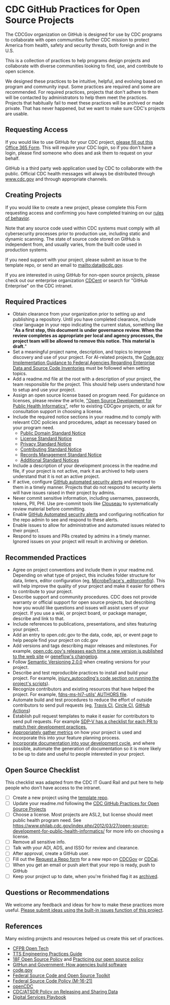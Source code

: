 # CDC GitHub Practices for Open Source Projects

The CDCGov organization on GitHub is designed for use by CDC programs to collaborate with open communities further CDC mission to protect America from health, safety and security threats, both foreign and in the U.S.

This is a collection of practices to help programs design projects and collaborate with diverse communities looking to find, use, and contribute to open science.

We designed these practices to be intuitive, helpful, and evolving based on program and community input. Some practices are required and some are recommended. For required practices, projects that don't adhere to them will be contacted by administrators to help them meet the practices. Projects that habitually fail to  meet these practices will be archived or made private. That has never happened, but we want to make sure CDC's projects are usable.

## Requesting Access

If you would like to use GitHub for your CDC project, [please fill out this Office 365 Form](https://forms.office.com/Pages/ResponsePage.aspx?id=aQjnnNtg_USr6NJ2cHf8j44WSiOI6uNOvdWse4I-C2NUNk43NzMwODJTRzA4NFpCUk1RRU83RTFNVi4u). This will require your CDC login, so if you don't have a login, please find someone who does and ask them to request on your behalf.

GitHub is a third party web application used by CDC to collaborate with the public. Official CDC health messages will always be distributed through www.cdc.gov and through appropriate channels. 

## Creating Projects

If you would like to create a new project, please complete this Form requesting access and confirming you have completed training on our [rules of behavior](rules_of_behavior.md).

Note that any source code used within CDC systems must comply with all cybersecurity processes prior to production use, including static and dynamic scanning. The state of source code stored on GitHub is independent from, and usually varies, from the built code used in production systems.

If you need support with your project, please submit an issue to the template repo, or send an email to [mailto:data@cdc.gov](data@cdc.gov).

If you are interested in using GitHub for non-open source projects, please check out our enterprise organization [CDCent](https://github.com/cdcent) or search for "GitHub Enterprise" on the CDC intranet.

## Required Practices

* Obtain clearance from your organization prior to setting up and publishing a repository. Until you have completed clearance, include clear language in your repo indicating the current status, something like "**As a first step, this document is under governance review. When the review completes as appropriate per local and agency processes, the project team will be allowed to remove this notice. This material is draft.**" 
* Set a meaningful project name, description, and topics to improve discovery and use of your project. For AI-related projects, the [Code.gov Implementation Guidance to Federal Agencies Regarding Enterprise Data and Source Code Inventories](https://code.gov/assets/data/ai_inventory-guidance.pdf) must be followed when setting topics.
* Add a readme.md file at the root with a description of your project, the team responsible for the project. This should help users understand how to setup and use your project.
* Assign an open source license based on program need. For guidance on licenses, please review the article,  ["Open Source Development for Public Health Informatics"](https://www.philab.cdc.gov/index.php/2012/03/27/open-source-development-for-public-health-informatics/), refer to existing CDCgov projects, or ask for consultation support in choosing a license.
* Include the required notice sections in your readme.md to comply with relevant CDC policies and procedures, adapt as necessary based on your program need.
  * [Public Domain Standard Notice](https://github.com/CDCgov/template#public-domain-standard-notice)
  * [License Standard Notice](https://github.com/CDCgov/template#license-standard-notice)
  * [Privacy Standard Notice](https://github.com/CDCgov/template#privacy-standard-notice)
  * [Contributing Standard Notice](https://github.com/CDCgov/template#contributing-standard-notice)
  * [Records Management Standard Notice](https://github.com/CDCgov/template#records-management-standard-notice)
  * [Additional Standard Notices](https://github.com/CDCgov/template#additional-standard-notices)
* Include a description of your development process in the readme.md file, if your project is not active, mark it as archived to help users understand that it is not an active project.
* If active, configure [GitHub automated security alerts](https://help.github.com/en/github/managing-security-vulnerabilities/about-security-alerts-for-vulnerable-dependencies) and respond to them in a timely manner. Projects that do not respond to security alerts will have issues raised in their project by admins.
* Never commit sensitive information, including usernames, passwords, tokens, PII, PHI. Use pre-commit tools like [Clouseau](https://github.com/cfpb/clouseau) to systematically review material before committing.
* Enable [GitHub Automated security alerts](https://help.github.com/en/github/managing-security-vulnerabilities/configuring-automated-security-updates) and configuring notification for the repo admin to see and respond to these alerts.
* Enable issues to allow for administrative and automated issues related to their project.
* Respond to issues and PRs created by admins in a timely manner. Ignored issues on your project will result in archiving or deletion.

## Recommended Practices

* Agree on project conventions and include them in your readme.md. Depending on what type of project, this includes folder structure for data, linters, editor configuration (eg, [MicrobeTrace's .editorconfig](https://github.com/CDCgov/MicrobeTrace/blob/master/.editorconfig)). This will help improve the quality of your project and make it easier for others to contribute to your project.
* Describe support and community procedures. CDC does not provide warranty or official support for open source projects, but describing how you would like questions and issues will assist users of your project. If you use a wiki, or project board, or package manager, describe and link to that.
* Include references to publications, presentations, and sites featuring your project.
* Add an entry to open.cdc.gov to the data, code, api, or event page to help people find your project on cdc.gov
* Add versions and tags describing major releases and milestones. For example, [open.cdc.gov's releases each time a new version is published to the web site](https://github.com/CDCgov/opencdc/releases/tag/v1.0.9) or [geneflow's changelog](https://github.com/CDCgov/geneflow/blob/master/CHANGELOG.md).
* Follow [Semantic Versioning 2.0.0](https://semver.org/) when creating versions for your project.
* Describe and test reproducible practices to install and build your project. For example, [injury_autocoding's code section on running the project's scripts](https://github.com/cdcai/injury_autocoding#code)).
* Recognize contributors and existing resources that have helped the project. For example, [fdns-ms-hl7-utils' AUTHORS file](https://github.com/CDCgov/fdns-ms-hl7-utils/blob/master/AUTHORS).
* Automate build and test procedures to reduce the effort of outside contributors to send pull requests (eg, [Travis CI](https://travis-ci.org/), [Circle CI](https://circleci.com/), [GitHub Actions](https://help.github.com/en/actions))
* Establish pull request templates to make it easier for contributors to send pull requests. For example [SDP-V has a checklist for each PR to match their development practices.](https://github.com/CDCgov/SDP-Vocabulary-Service/blob/master/.github/PULL_REQUEST_TEMPLATE)
* [Appropriately gather metrics](https://opensource.guide/metrics/) on how your project is used and incorporate this into your feature planning process.
* [Incorporate documentation into your development cycle](https://github.com/GSA/code-gov-open-source-toolkit/blob/master/toolkit_docs/documentation.md), and where possible, automate the generation of documentation so it is more likely to be up to date and useful to people interested in your project.

## Open Source Checklist

This checklist was adapted from the CDC IT Guard Rail and put here to help people who don't have access to the intranet.

* [ ] Create a new project using the [template repo](https://github.com/CDCgov/template).
* [ ] Update your readme.md following the [CDC GitHub Practices for Open Source Projects](https://github.com/CDCgov/template/blob/master/open_practices.md)
* [ ] Choose a license. Most projects are ASL2, but license should meet public health program need. See <https://www.philab.cdc.gov/index.php/2012/03/27/open-source-development-for-public-health-informatics/> for more info on choosing a license.
* [ ] Remove all sensitive info.
* [ ] Talk with your ADI, ADS, and ISSO for review and clearance.
* [ ] After approval, create a GitHub user.
* [ ] Fill out the [Request a Repo form](https://forms.office.com/Pages/ResponsePage.aspx?id=aQjnnNtg_USr6NJ2cHf8j44WSiOI6uNOvdWse4I-C2NUNk43NzMwODJTRzA4NFpCUk1RRU83RTFNVi4u) for a new repo on [CDCGov](https://github.com/cdcgov) or [CDCai](https://github.com/cdcai).
* [ ] When you get an email or push alert that your repo is ready, push to GitHub
* [ ] Keep your project up to date, when you're finished flag it as [archived](https://help.github.com/en/github/creating-cloning-and-archiving-repositories/archiving-repositories).

## Questions or Recommendations

We welcome any feedback and ideas for how to make these practices more useful. [Please submit ideas using the built-in issues function of this project](https://github.com/CDCgov/template/issues).

## References

Many existing projects and resources helped us create this set of practices.

* [CFPB Open Tech](https://cfpb.github.io/)
* [TTS Engineering Practices Guide](https://engineering.18f.gov/)
* [18F Open Source Policy](https://github.com/18F/open-source-policy) and [Practicing our open source policy](https://github.com/18F/open-source-policy/blob/master/practice.md)
* [GitHun and Government: How agencies build software](https://government.github.com/)
* [code.gov](https://code.gov)
* [Federal Source Code and Open Source Toolkit](https://github.com/GSA/code-gov-open-source-toolkit)
* [Federal Source Code Policy (M-16-21)](https://sourcecode.cio.gov/)
* [openCDC](https://open.cdc.gov)
* [CDC/ATSDR Policy on Releasing and Sharing Data](https://www.cdc.gov/maso/Policy/ReleasingData.pdf)
* [Digital Services Playbook](https://playbook.cio.gov/)
